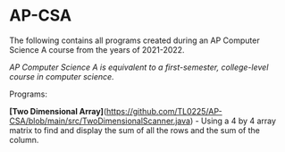 # AP-CSA

The following contains all programs created during an AP Computer Science A course from the years of 2021-2022.

 _AP Computer Science A is equivalent to a first-semester, college-level course in computer science._

Programs: 

**[Two Dimensional Array]**(https://github.com/TL0225/AP-CSA/blob/main/src/TwoDimensionalScanner.java) - Using a 4 by 4 array matrix to find and display the sum of all the rows and the sum of the column. 
